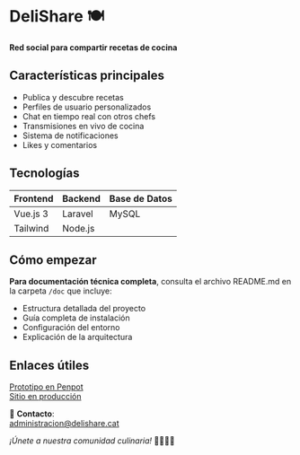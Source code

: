 
# DeliShare 🍽️  


**Red social para compartir recetas de cocina**  

##  Características principales  
- Publica y descubre recetas  
- Perfiles de usuario personalizados  
- Chat en tiempo real con otros chefs  
- Transmisiones en vivo de cocina  
- Sistema de notificaciones  
- Likes y comentarios  

##  Tecnologías  
| Frontend | Backend | Base de Datos |  
|----------|---------|--------------|  
| Vue.js 3 | Laravel | MySQL |  
| Tailwind | Node.js |  |  

##  Cómo empezar  
**Para documentación técnica completa**, consulta el archivo README.md en la carpeta `/doc` que incluye:  
- Estructura detallada del proyecto  
- Guía completa de instalación  
- Configuración del entorno  
- Explicación de la arquitectura  

## Enlaces útiles  
[Prototipo en Penpot](https://design.penpot.app/#/view/96c4bd8e-df43-800f-8005-9d539a93bab0?page-id=96c4bd8e-df43-800f-8005-9d539a93bab1&section=interactions&index=0&share-id=790b4dba-cade-8121-8005-9d6d348cdc72)  
[Sitio en producción](https://delishare.cat)  

📧 **Contacto**:  
administracion@delishare.cat



*¡Únete a nuestra comunidad culinaria!* 👨‍🍳👩‍🍳
